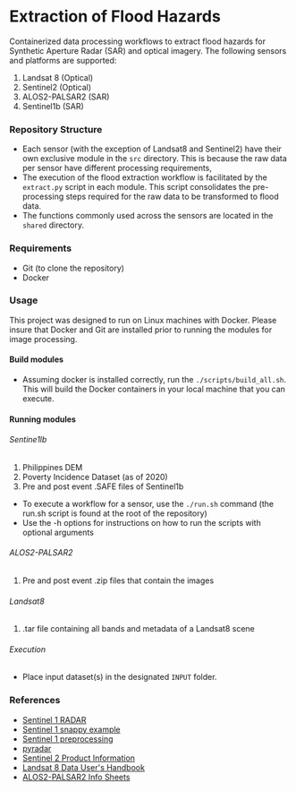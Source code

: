 # Extraction of Flood Hazards 

Containerized data processing workflows to extract flood hazards for Synthetic Aperture Radar (SAR) and optical imagery. The following sensors and platforms are supported:

1. Landsat 8 (Optical)
2. Sentinel2 (Optical)
2. ALOS2-PALSAR2 (SAR)
3. Sentinel1b (SAR)

### Repository Structure
- Each sensor (with the exception of Landsat8 and Sentinel2) have their own exclusive module in the `src` directory. This is because the raw data per sensor have different processing requirements, 
- The execution of the flood extraction workflow is facilitated by the `extract.py` script in each module. This script consolidates the pre-processing steps required for the raw data to be transformed to flood data. 
- The functions commonly used across the sensors are located in the `shared` directory.

### Requirements
- Git (to clone the repository)
- Docker 

### Usage

This project was designed to run on Linux machines with Docker. Please insure that Docker and Git are installed prior to running the modules for image processing. 

#### Build modules
- Assuming docker is installed correctly, run the `./scripts/build_all.sh`. This will build the Docker containers in your local machine that you can execute.

#### Running modules

###### Sentine1lb

1. Philippines DEM
2. Poverty Incidence Dataset (as of 2020)
3. Pre and post event .SAFE files of Sentinel1b

- To execute a workflow for a sensor, use the `./run.sh` command (the run.sh script is found at the root of the repository)
- Use the -h options for instructions on how to run the scripts with optional arguments

###### ALOS2-PALSAR2

1. Pre and post event .zip files that contain the images

###### Landsat8

1. .tar file containing all bands and metadata of a Landsat8 scene

###### Execution

- Place input dataset(s) in the designated `INPUT` folder.

### References
- [Sentinel 1 RADAR](https://pro.arcgis.com/en/pro-app/latest/help/analysis/image-analyst/analysis-ready-sentinel-1-grd-data-generation.htm)
- [Sentinel 1 snappy example](https://github.com/wajuqi/Sentinel-1-preprocessing-using-Snappy/tree/master)
- [Sentinel 1 preprocessing](https://fivequestionz.home.blog/2020/01/31/how-to-preprocess-sentinel1-c-band-sar-image/)
- [pyradar](https://pyradar-tools.readthedocs.io/en/latest/tutorial.html)
- [Sentinel 2 Product Information](https://sentinels.copernicus.eu/web/sentinel/technical-guides/sentinel-2-msi/level-1c/algorithm-overview)
- [Landsat 8 Data User's Handbook](https://www.usgs.gov/landsat-missions/landsat-8-data-users-handbook)
- [ALOS2-PALSAR2 Info Sheets](https://www.eorc.jaxa.jp/ALOS/en/alos-2/datause/a2_format_e.htm)
